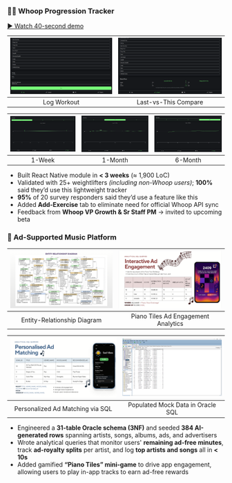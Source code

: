 ### 🏋️‍♂️ Whoop Progression Tracker  
[▶ Watch 40-second demo](https://www.youtube.com/watch?v=nXn7U-w8vI4)

| ![](images/tracker-log.png) | ![](images/tracker-compare.png) | 
|:--:|:--:|
| Log Workout | Last-vs-This Compare |

|![](images/tracker-1week.png) | ![](images/tracker-1month.png) | ![](images/tracker-6month.png) |
|:--:|:--:|:--:|
| 1-Week | 1-Month | 6-Month |

- Built React Native module in **< 3 weeks** (≈ 1,900 LoC)  
- Validated with 25+ weightlifters _(including non-Whoop users)_; **100%** said they’d use this lightweight tracker  
- **95%** of 20 survey responders said they’d use a feature like this  
- Added **Add-Exercise** tab to eliminate need for official Whoop API sync  
- Feedback from **Whoop VP Growth & Sr Staff PM** → invited to upcoming beta

### 🎵 Ad-Supported Music Platform

| ![](images/erd.png) | ![](images/ad-engagement.png) |
|:--:|:--:|
| Entity-Relationship Diagram | Piano Tiles Ad Engagement Analytics |

| ![](images/personalized-ads.png) | ![](images/user-data.png) |
|:--:|:--:|
| Personalized Ad Matching via SQL | Populated Mock Data in Oracle SQL |

- Engineered a **31-table Oracle schema (3NF)** and seeded **384 AI-generated rows** spanning artists, songs, albums, ads, and advertisers
- Wrote analytical queries that monitor users' **remaining ad-free minutes**, track **ad-royalty splits** per artist, and log **top artists and songs** all in **< 10s**
- Added gamified **“Piano Tiles” mini-game** to drive app engagement, allowing users to play in-app tracks to earn ad-free rewards

